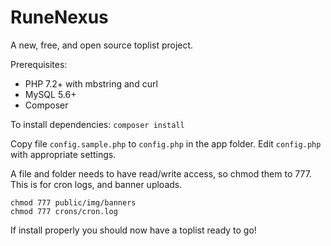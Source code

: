 # RuneNexus
A new, free, and open source toplist project.

Prerequisites:
* PHP 7.2+ with mbstring and curl
* MySQL 5.6+
* Composer

To install dependencies:
```composer install```

Copy file `config.sample.php` to `config.php` in the app folder.
Edit `config.php` with appropriate settings.

A file and folder needs to have read/write access, so chmod them to 777. 
This is for cron logs, and banner uploads.
```
chmod 777 public/img/banners
chmod 777 crons/cron.log
```

If install properly you should now have a toplist ready to go!
